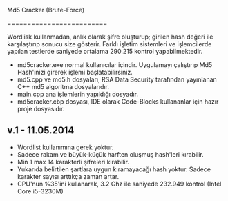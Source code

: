 Md5 Cracker (Brute-Force)

=========================


Wordlisk kullanmadan, anlık olarak şifre oluşturup; girilen hash değeri ile karşılaştırıp sonucu size gösterir.
Farklı işletim sistemleri ve işlemcilerde yapılan testlerde saniyede ortalama 290.215 kontrol yapabilmektedir.

* md5cracker.exe normal kullanıcılar içindir. Uygulamayı çalıştırıp Md5 Hash'inizi girerek işlemi başlatabilirsiniz.
* md5.cpp ve md5.h dosyaları, RSA Data Security tarafından yayınlanan C++ md5 algoritma dosyalarıdır.
* main.cpp ana işlemlerin yapıldığı dosyadır.
* md5cracker.cbp dosyası, IDE olarak Code-Blocks kullananlar için hazır proje dosyasıdır.


v.1 - 11.05.2014
----------------
* Wordlist kullanımına gerek yoktur.
* Sadece rakam ve büyük-küçük harften oluşmuş hash'leri kırabilir.
* Min 1 max 14 karakterli şifreleri kırabilir.
* Yukarıda belirtilen şartlara uygun kıramayacağı hash yoktur. Sadece karakter sayısı arttıkça zaman artar.
* CPU'nun %35'ini kullanarak, 3.2 Ghz ile saniyede 232.949 kontrol (Intel Core i5-3230M)
